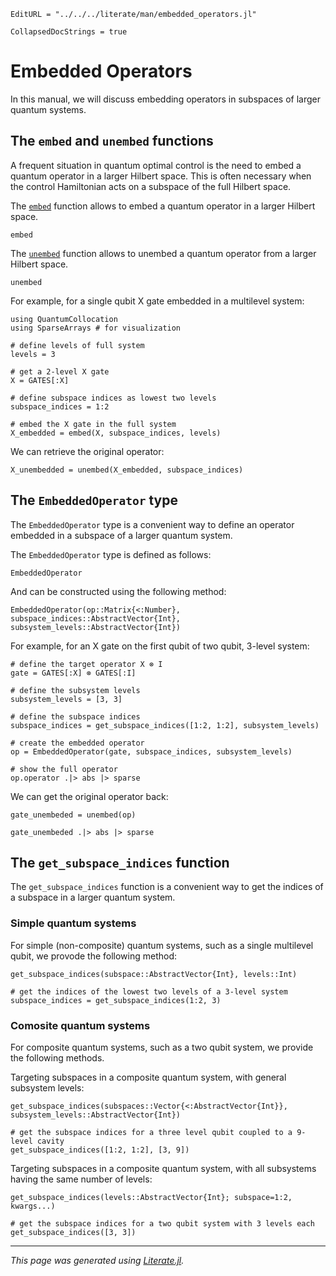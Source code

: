 ```@meta
EditURL = "../../../literate/man/embedded_operators.jl"
```

```@meta
CollapsedDocStrings = true
```
# Embedded Operators

In this manual, we will discuss embedding operators in subspaces of larger quantum systems.

## The `embed` and `unembed` functions

A frequent situation in quantum optimal control is the need to embed a quantum operator in a larger Hilbert space. This is often necessary when the control Hamiltonian acts on a subspace of the full Hilbert space.

The [`embed`](@ref) function allows to embed a quantum operator in a larger Hilbert space.
```@docs
embed
```

The [`unembed`](@ref) function allows to unembed a quantum operator from a larger Hilbert space.
```@docs
unembed
```

For example, for a single qubit X gate embedded in a multilevel system:

````@example embedded_operators
using QuantumCollocation
using SparseArrays # for visualization

# define levels of full system
levels = 3

# get a 2-level X gate
X = GATES[:X]

# define subspace indices as lowest two levels
subspace_indices = 1:2

# embed the X gate in the full system
X_embedded = embed(X, subspace_indices, levels)
````

We can retrieve the original operator:

````@example embedded_operators
X_unembedded = unembed(X_embedded, subspace_indices)
````

## The `EmbeddedOperator` type

The `EmbeddedOperator` type is a convenient way to define an operator embedded in a subspace of a larger quantum system.

The `EmbeddedOperator` type is defined as follows:

```@docs
EmbeddedOperator
```

And can be constructed using the following method:

```@docs
EmbeddedOperator(op::Matrix{<:Number}, subspace_indices::AbstractVector{Int}, subsystem_levels::AbstractVector{Int})
```

For example, for an X gate on the first qubit of two qubit, 3-level system:

````@example embedded_operators
# define the target operator X ⊗ I
gate = GATES[:X] ⊗ GATES[:I]

# define the subsystem levels
subsystem_levels = [3, 3]

# define the subspace indices
subspace_indices = get_subspace_indices([1:2, 1:2], subsystem_levels)

# create the embedded operator
op = EmbeddedOperator(gate, subspace_indices, subsystem_levels)

# show the full operator
op.operator .|> abs |> sparse
````

We can get the original operator back:

````@example embedded_operators
gate_unembeded = unembed(op)

gate_unembeded .|> abs |> sparse
````

## The `get_subspace_indices` function

The `get_subspace_indices` function is a convenient way to get the indices of a subspace in a larger quantum system.

### Simple quantum systems
For simple (non-composite) quantum systems, such as a single multilevel qubit, we provode the following method:

```@docs
get_subspace_indices(subspace::AbstractVector{Int}, levels::Int)
```

````@example embedded_operators
# get the indices of the lowest two levels of a 3-level system
subspace_indices = get_subspace_indices(1:2, 3)
````

### Comosite quantum systems
For composite quantum systems, such as a two qubit system, we provide the following methods.

Targeting subspaces in a composite quantum system, with general subsystem levels:
```@docs
get_subspace_indices(subspaces::Vector{<:AbstractVector{Int}}, subsystem_levels::AbstractVector{Int})
```

````@example embedded_operators
# get the subspace indices for a three level qubit coupled to a 9-level cavity
get_subspace_indices([1:2, 1:2], [3, 9])
````

Targeting subspaces in a composite quantum system, with all subsystems having the same number of levels:
```@docs
get_subspace_indices(levels::AbstractVector{Int}; subspace=1:2, kwargs...)
```

````@example embedded_operators
# get the subspace indices for a two qubit system with 3 levels each
get_subspace_indices([3, 3])
````

---

*This page was generated using [Literate.jl](https://github.com/fredrikekre/Literate.jl).*

